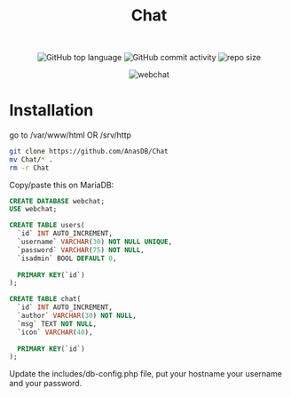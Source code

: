 <div align="center">
  
# Chat

<br/>

![GitHub top language](https://img.shields.io/github/languages/top/AnasDB/Chat?style=for-the-badge)
![GitHub commit activity](https://img.shields.io/github/commit-activity/m/AnasDB/Chat?style=for-the-badge)
![repo size](https://img.shields.io/github/repo-size/AnasDB/Chat?style=for-the-badge)


![webchat](https://user-images.githubusercontent.com/125673909/219771897-f0eb2551-932f-40db-8924-9d56f896d725.png)


  
</div>


# Installation

go to /var/www/html OR /srv/http
```bash
git clone https://github.com/AnasDB/Chat
mv Chat/* .
rm -r Chat
```

Copy/paste this on MariaDB:

```sql
CREATE DATABASE webchat;
USE webchat;

CREATE TABLE users(
  `id` INT AUTO_INCREMENT,
  `username` VARCHAR(30) NOT NULL UNIQUE,
  `password` VARCHAR(75) NOT NULL,
  `isadmin` BOOL DEFAULT 0,
  
  PRIMARY KEY(`id`)
);

CREATE TABLE chat(
  `id` INT AUTO_INCREMENT,
  `author` VARCHAR(30) NOT NULL,
  `msg` TEXT NOT NULL,
  `icon` VARCHAR(40),
  
  PRIMARY KEY(`id`)
);
```
Update the includes/db-config.php file, put your hostname your username and your password.

